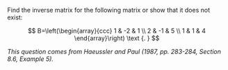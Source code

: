 Find the inverse matrix for the following matrix or show that it does not exist:

$$
B=\left(\begin{array}{ccc}
1 & -2 & 1 \\
2 & -1 & 5 \\
1 & 1 & 4
\end{array}\right) \text {. }
$$

*This question comes from Haeussler and Paul (1987, pp. 283-284, Section 8.6, Example 5).*